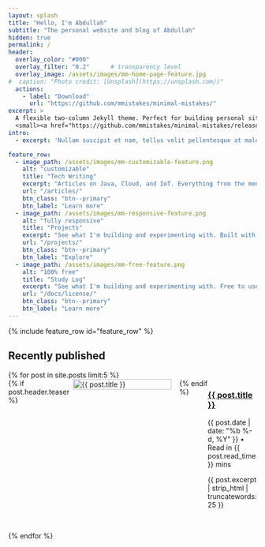 ```yaml
---
layout: splash
title: "Hello, I'm Abdullah"
subtitle: "The personal website and blog of Abdullah"
hidden: true
permalink: /
header:
  overlay_color: "#000"
  overlay_filter: "0.2"      # transparency level
  overlay_image: /assets/images/mm-home-page-feature.jpg
#  caption: "Photo credit: [Unsplash](https://unsplash.com/)"
  actions:
    - label: "Download"
      url: "https://github.com/mmistakes/minimal-mistakes/"
excerpt: >
  A flexible two-column Jekyll theme. Perfect for building personal sites, blogs, and portfolios.<br />
  <small><a href="https://github.com/mmistakes/minimal-mistakes/releases/tag/4.27.3">Latest release v4.27.3</a></small>
intro:
  - excerpt: 'Nullam suscipit et nam, tellus velit pellentesque at malesuada, enim eaque. Quis nulla, netus tempor in diam gravida tincidunt, *proin faucibus* voluptate felis id sollicitudin. Centered with `type="center"`'

feature_row:
  - image_path: /assets/images/mm-customizable-feature.png
    alt: "customizable"
    title: "Tech Writing"
    excerpt: "Articles on Java, Cloud, and IoT. Everything from the menus, sidebars, comments, and more can be configured or set with YAML Front Matter."
    url: "/articles/"
    btn_class: "btn--primary"
    btn_label: "Learn more"
  - image_path: /assets/images/mm-responsive-feature.png
    alt: "fully responsive"
    title: "Projects"
    excerpt: "See what I'm building and experimenting with. Built with HTML5 + CSS3. All layouts are fully responsive with helpers to augment your content."
    url: "/projects/"
    btn_class: "btn--primary"
    btn_label: "Explore"
  - image_path: /assets/images/mm-free-feature.png
    alt: "100% free"
    title: "Study Log"
    excerpt: "See what I'm building and experimenting with. Free to use however you want under the MIT License. Clone it, fork it, customize it... whatever!"
    url: "/docs/license/"
    btn_class: "btn--primary"
    btn_label: "Learn more"
---
```



{% include feature_row id="feature_row" %}

<div class="recent-posts">
  <h2>Recently published</h2>
  <div class="entries-list" style="text-align: left;">
    {% for post in site.posts limit:5 %}
      <article class="recent-post archive__item" style="display: flex; align-items: flex-start; margin-bottom: 2rem;">
        {% if post.header.teaser %}
          <div class="archive__item-teaser" style="flex: 0 0 200px; margin-right: 1rem;">
            <a href="{{ post.url }}" class="post-thumbnail">
              <img src="{{ post.header.teaser | relative_url }}" alt="{{ post.title }}" style="width: 100%; height: auto;">
            </a>
          </div>
        {% endif %}
        <div class="post-content" style="flex: 1;">
          <h3><a href="{{ post.url }}">{{ post.title }}</a></h3>
          <p class="post-meta">{{ post.date | date: "%b %-d, %Y" }} • Read in {{ post.read_time }} mins</p>
          <p>{{ post.excerpt | strip_html | truncatewords: 25 }}</p>
        </div>
      </article>
    {% endfor %}
  </div>
</div>